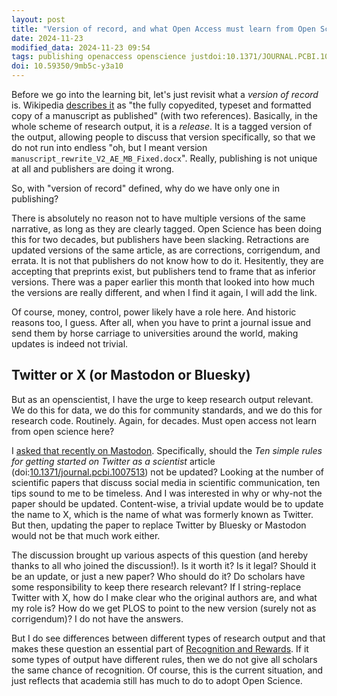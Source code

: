 ```yaml
---
layout: post
title: "Version of record, and what Open Access must learn from Open Science"
date: 2024-11-23
modified_data: 2024-11-23 09:54
tags: publishing openaccess openscience justdoi:10.1371/JOURNAL.PCBI.1007513
doi: 10.59350/9mb5c-y3a10
---
```


Before we go into the learning bit, let's just revisit what a *version of record* is. Wikipedia
[describes it](https://en.wikipedia.org/wiki/Version_of_record) as
"the fully copyedited, typeset and formatted copy of a manuscript as published" (with two references).
Basically, in the whole scheme of research output, it is a *release*. It is a tagged version of the
output, allowing people to discuss that version specifically, so that we do not run into endless "oh, but
I meant version `manuscript_rewrite_V2_AE_MB_Fixed.docx`". Really, publishing is not unique at all and
publishers are doing it wrong.

So, with "version of record" defined, why do we have only one in publishing?

There is absolutely no reason not to have multiple versions of the same narrative, as long as they
are clearly tagged. Open Science has been doing this for two decades, but publishers have been slacking.
Retractions are updated versions of the same article, as are corrections, corrigendum, and errata.
It is not that publishers do not know how to do it. Hesitently, they are accepting that preprints
exist, but publishers tend to frame that as inferior versions. There was a paper earlier this month
that looked into how much the versions are really different, and when I find it again, I will add the link.

Of course, money, control, power likely have a role here. And historic reasons too, I guess. After all,
when you have to print a journal issue and send them by horse carriage to universities around the
world, making updates is indeed not trivial.

## Twitter or X (or Mastodon or Bluesky)

But as an openscientist, I have the urge to keep research output relevant. We do this for data, we
do this for community standards, and we do this for research code. Routinely. Again, for decades.
Must open access not learn from open science here?

I [asked that recently on Mastodon](https://mastodon.social/@egonw/113252951241453752).
Specifically, should the *Ten simple rules for getting started on Twitter as a scientist* article
(doi:[10.1371/journal.pcbi.1007513](https://doi.org/10.1371/journal.pcbi.1007513)) not be updated?
Looking at the number of scientific papers that discuss social media in scientific
communication, ten tips sound to me to be timeless. And I was interested in why or why-not the paper
should be updated. Content-wise, a trivial update would be to update the name to X, which is the
name of what was formerly known as Twitter. But then, updating the paper to replace Twitter
by Bluesky or Mastodon would not be that much work either.

The discussion brought up various aspects of this question (and hereby thanks to all who joined the
discussion!). Is it worth it? Is it legal? Should it be an update, or just a new paper? Who
should do it? Do scholars have some responsibility to keep there research relevant? If I string-replace
Twitter with X, how do I make clear who the original authors are, and what my role is? How do we
get PLOS to point to the new version (surely not as corrigendum)? I do not have the answers.

But I do see differences between different types of research output and that
makes these question an essential part of [Recognition and Rewards](https://recognitionrewards.nl/).
If it some types of output have different rules, then we do not give all scholars the same
chance of recognition. Of course, this is the current situation, and just reflects that academia
still has much to do to adopt Open Science.
